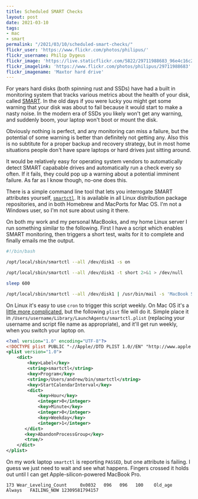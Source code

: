 ```yaml
---
title: Scheduled SMART Checks
layout: post
date: 2021-03-10
tags:
- mac
- smart
permalink: "/2021/03/10/scheduled-smart-checks/"
flickr_user: 'https://www.flickr.com/photos/philipus/'
flickr_username: Philip Dygeus
flickr_image: 'https://live.staticflickr.com/5822/29711988683_96e4c16c23.jpg'
flickr_imagelink: 'https://www.flickr.com/photos/philipus/29711988683'
flickr_imagename: 'Maxtor hard drive'
---
```

For years hard disks (both spinning rust and SSDs) have had a built in monitoring system that tracks
various metrics about the health of your disk, called [SMART](https://en.wikipedia.org/wiki/S.M.A.R.T.).
In the old days if you were lucky you might get some warning that your disk was about to fail because
it would start to make a nasty noise. In the modern era of SSDs you likely won't get any warning, and
suddenly boom, your laptop won't boot or mount the disk.

Obviously nothing is perfect, and any monitoring can miss a failure, but the potential of some warning
is better than definitely not getting any. Also this is no subtitute for a proper backup and recovery
strategy, but in most home situations people don't have spare laptops or hard drives just sitting around.

It would be relatively easy for operating system vendors to automatically detect SMART capabable drives
and automatically run a check every so often. If it fails, they could pop up a warning about a potential
imminent failure. As far as I know though, no-one does this.
<!--more-->

There is a simple command line tool that lets you interrogate SMART attributes yourself,
[`smartctl`](https://www.smartmontools.org/). It is available in all Linux distribution package repositories,
and in both Homebrew and MacPorts for Mac OS. I'm not a Windows user, so I'm not sure about using it there.

On both my work and my personal MacBooks, and my home Linux server I run something similar to the following.
First I have a script which enables SMART monitoring, then triggers a short test, waits for it to complete
and finally emails me the output.

```bash
#!/bin/bash

/opt/local/sbin/smartctl --all /dev/disk1 -s on

/opt/local/sbin/smartctl --all /dev/disk1 -t short 2>&1 > /dev/null

sleep 600

/opt/local/sbin/smartctl --all /dev/disk1 | /usr/bin/mail -s 'MacBook SMART' myemailaddress
```

On Linux it's easy to use `cron` to trigger this script weekly. On Mac OS it's a [little more complicated](
https://superuser.com/questions/126907/how-can-i-get-a-script-to-run-every-day-on-mac-os-x),
but the following `plist` file will do it. Simple place it in `/Users/username/Library/LaunchAgents/smartctl.plist`
(replacing your username and script file name as appropriate), and it'll get run weekly, when you switch
your laptop on.

```xml
<?xml version="1.0" encoding="UTF-8"?>
<!DOCTYPE plist PUBLIC "-//Apple//DTD PLIST 1.0//EN" "http://www.apple.com/DTDs/PropertyList-1.0.dtd">
<plist version="1.0">
    <dict>
        <key>Label</key>
        <string>smartctl</string>
        <key>Program</key>
        <string>/Users/andrew/bin/smartctl</string>
        <key>StartCalendarInterval</key>
        <dict>
            <key>Hour</key>
            <integer>0</integer>
            <key>Minute</key>
            <integer>0</integer>
            <key>Weekday</key>
            <integer>1</integer>
       </dict>
       <key>AbandonProcessGroup</key>
       <true/>
    </dict>
</plist>
```

On my work laptop `smartctl` is reporting `PASSED`, but one attribute is failing. I guess we just need
to wait and see what happens. Fingers crossed it holds out until I can get Apple-silicon-powered MacBook Pro.

```
173 Wear_Leveling_Count     0x0032   096   096   100    Old_age   Always   FAILING_NOW 12309581794157
```
